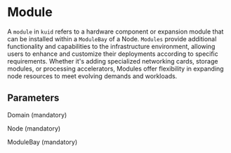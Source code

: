 # Module

A `module` in `kuid` refers to a hardware component or expansion module that can be installed within a `ModuleBay` of a Node. `Modules` provide additional functionality and capabilities to the infrastructure environment, allowing users to enhance and customize their deployments according to specific requirements. Whether it's adding specialized networking cards, storage modules, or processing accelerators, Modules offer flexibility in expanding node resources to meet evolving demands and workloads.

## Parameters

Domain (mandatory)

Node (mandatory)

ModuleBay (mandatory)